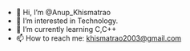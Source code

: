 - 👋 Hi, I’m @Anup_Khismatrao
- 👀 I’m interested in Technology.
- 🌱 I’m currently learning C,C++
- 📫 How to reach me: khismatrao2003@gmail.com

<!---
AnupK1234/AnupK1234 is a ✨ special ✨ repository because its `README.md` (this file) appears on your GitHub profile.
You can click the Preview link to take a look at your changes.
--->
